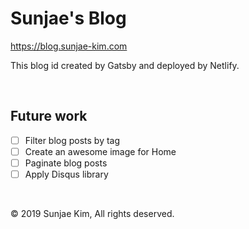 # Sunjae's Blog

https://blog.sunjae-kim.com

This blog id created by Gatsby and deployed by Netlify.

<br />

## Future work

- [ ] Filter blog posts by tag
- [ ] Create an awesome image for Home
- [ ] Paginate blog posts
- [ ] Apply Disqus library

<br />

© 2019 Sunjae Kim, All rights deserved.
